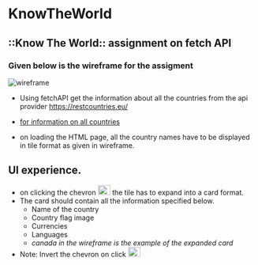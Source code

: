 # KnowTheWorld
## ::Know The World:: assignment on fetch API

### Given below is the wireframe for the assigment
![wireframe](https://share.balsamiq.com/c/rj7gp5QyN2YT97XhHkT3oq.png)

* Using fetchAPI get the information about all the countries from the api provider https://restcountries.eu/

* [for information on all countries](https://restcountries.eu/rest/v2/all)
* on loading the HTML page, all the country names have to be displayed in tile format as given in wireframe.

## UI experience.
* on clicking the chevron <img src="https://upload-icon.s3.us-east-2.amazonaws.com/uploads/icons/png/6862118251537182967-512.png" width="25" height="20" /> the tile has to expand into a card format.
* The card should contain all the information specified below.
  * Name of the country
  * Country flag image
  * Currencies
  * Languages
  * _canada in the wireframe is the example of the expanded card_
* Note: Invert the chevron on click <img src="https://www.pngrepo.com/png/146821/180/up-chevron.png" width="25" height="20" /> 
